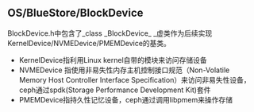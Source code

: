 ## OS/BlueStore/BlockDevice

BlockDevice.h中包含了_class \_BlockDevice_ \_虚类作为后续实现KernelDevice/NVMEDevice/PMEMDevice的基类。

* KernelDevice指利用Linux kernel自带的模块来访问存储设备
* NVMEDevice 指使用非易失性内存主机控制接口规范（Non-Volatile Memory Host Controller Interface Specification）来访问非易失性设备，ceph通过spdk\(Storage Performance Development Kit\)套件
* PMEMDevice指持久性记忆设备，ceph通过调用libpmem来操作存储



